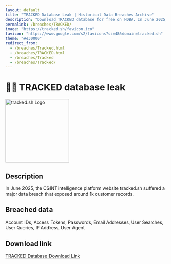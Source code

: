 ```yaml
---
layout: default
title: "TRACKED Database Leak | Historical Data Breaches Archive"
description: "Download TRACKED database for free on HDBA. In June 2025, the csint intelligence platform website tracked.sh suffered a major data breach that exposed around 1k customer records."
permalink: /breaches/TRACKED/
image: "https://tracked.sh/favicon.ico"
favicon: "https://www.google.com/s2/favicons?sz=48&domain=tracked.sh"
theme: "#e30000"
redirect_from:
  - /breaches/Tracked.html
  - /breaches/TRACKED.html
  - /breaches/Tracked
  - /breaches/Tracked/
---
```


# 🕵️‍♀️ TRACKED database leak

<img src="https://tracked.sh/favicon.ico" alt="tracked.sh Logo" width="200" height="200">

## Description

In June 2025, the CSINT intelligence platform website tracked.sh suffered a major data breach that exposed around 1k customer records.

## Breached data

Account IDs, Access Tokens, Passwords, Email Addresses, User Searches, User Queries, IP Address, User Agent

## Download link

<a href="https://vault.trace.rip/public/share/QNOrgwYZ_fIiYYM2xW7oUg" target="_blank" rel="noopener">TRACKED Database Download Link</a>